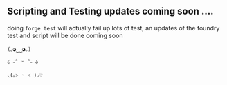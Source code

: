 ## Scripting and Testing updates coming soon ....

doing `forge test` will actually fail up lots of test, an updates of the foundry test and script will be done coming soon

```
(｡◕‿‿◕｡)

૮ ˶ᵔ ᵕ ᵔ˶ ა

⸜(｡˃ ᵕ ˂ )⸝♡
```